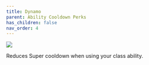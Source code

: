 ```yaml
---
title: Dynamo
parent: Ability Cooldown Perks
has_children: false
nav_order: 4
---
```


![](https://bungie.net/common/destiny2_content/icons/31ce3f3500a81d64e502d61ef469ee1d.png)

Reduces Super cooldown when using your class ability.
